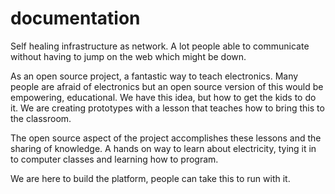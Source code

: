documentation
=============

Self healing infrastructure as network. A lot people able to communicate without having to jump on the web which might be down.  

As an open source project, a fantastic way to teach electronics. Many people are afraid of electronics but an open source version of this would be empowering, educational. We have this idea, but how to get the kids to do it. We are creating prototypes with a lesson that teaches how to bring this to the classroom.

The open source aspect of the project accomplishes these lessons and the sharing of knowledge. A hands on way to learn about electricity, tying it in to computer classes and learning how to program.

We are here to build the platform, people can take this to run with it.
